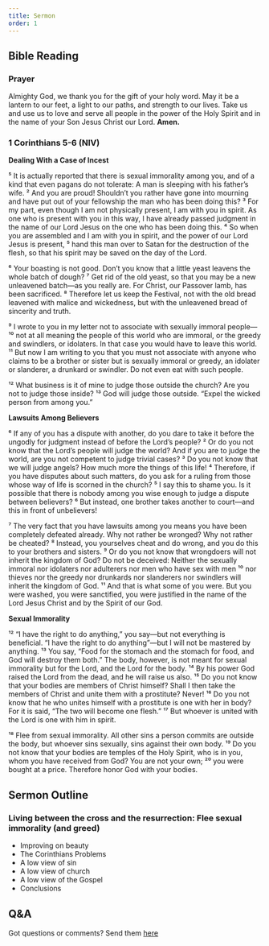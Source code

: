 ```yaml
---
title: Sermon 
order: 1
---
```


## Bible Reading

### Prayer
Almighty God, we thank you for the gift of your holy word. May it be a lantern to our feet, a light to our paths, and strength to our lives. Take us and use us to love and serve all people in the power of the Holy Spirit and in the name of your Son Jesus Christ our Lord.
**Amen.**


### 1 Corinthians 5-6 (NIV)

**Dealing With a Case of Incest**

⁵ It is actually reported that there is sexual immorality among you, and of a kind that even pagans do not tolerate: A man is sleeping with his father’s wife. ² And you are proud! Shouldn’t you rather have gone into mourning and have put out of your fellowship the man who has been doing this? ³ For my part, even though I am not physically present, I am with you in spirit. As one who is present with you in this way, I have already passed judgment in the name of our Lord Jesus on the one who has been doing this. ⁴ So when you are assembled and I am with you in spirit, and the power of our Lord Jesus is present, ⁵ hand this man over to Satan for the destruction of the flesh, so that his spirit may be saved on the day of the Lord.

⁶ Your boasting is not good. Don’t you know that a little yeast leavens the whole batch of dough? ⁷ Get rid of the old yeast, so that you may be a new unleavened batch—as you really are. For Christ, our Passover lamb, has been sacrificed. ⁸ Therefore let us keep the Festival, not with the old bread leavened with malice and wickedness, but with the unleavened bread of sincerity and truth.

⁹ I wrote to you in my letter not to associate with sexually immoral people— ¹⁰ not at all meaning the people of this world who are immoral, or the greedy and swindlers, or idolaters. In that case you would have to leave this world. ¹¹ But now I am writing to you that you must not associate with anyone who claims to be a brother or sister but is sexually immoral or greedy, an idolater or slanderer, a drunkard or swindler. Do not even eat with such people.

¹² What business is it of mine to judge those outside the church? Are you not to judge those inside? ¹³ God will judge those outside. “Expel the wicked person from among you.” 

**Lawsuits Among Believers**

⁶ If any of you has a dispute with another, do you dare to take it before the ungodly for judgment instead of before the Lord’s people? ² Or do you not know that the Lord’s people will judge the world? And if you are to judge the world, are you not competent to judge trivial cases? ³ Do you not know that we will judge angels? How much more the things of this life! ⁴ Therefore, if you have disputes about such matters, do you ask for a ruling from those whose way of life is scorned in the church? ⁵ I say this to shame you. Is it possible that there is nobody among you wise enough to judge a dispute between believers? ⁶ But instead, one brother takes another to court—and this in front of unbelievers!

⁷ The very fact that you have lawsuits among you means you have been completely defeated already. Why not rather be wronged? Why not rather be cheated? ⁸ Instead, you yourselves cheat and do wrong, and you do this to your brothers and sisters. ⁹ Or do you not know that wrongdoers will not inherit the kingdom of God? Do not be deceived: Neither the sexually immoral nor idolaters nor adulterers nor men who have sex with men ¹⁰ nor thieves nor the greedy nor drunkards nor slanderers nor swindlers will inherit the kingdom of God. ¹¹ And that is what some of you were. But you were washed, you were sanctified, you were justified in the name of the Lord Jesus Christ and by the Spirit of our God.

**Sexual Immorality**

¹² “I have the right to do anything,” you say—but not everything is beneficial. “I have the right to do anything”—but I will not be mastered by anything. ¹³ You say, “Food for the stomach and the stomach for food, and God will destroy them both.” The body, however, is not meant for sexual immorality but for the Lord, and the Lord for the body. ¹⁴ By his power God raised the Lord from the dead, and he will raise us also. ¹⁵ Do you not know that your bodies are members of Christ himself? Shall I then take the members of Christ and unite them with a prostitute? Never! ¹⁶ Do you not know that he who unites himself with a prostitute is one with her in body? For it is said, “The two will become one flesh.” ¹⁷ But whoever is united with the Lord is one with him in spirit. 

¹⁸ Flee from sexual immorality. All other sins a person commits are outside the body, but whoever sins sexually, sins against their own body. ¹⁹ Do you not know that your bodies are temples of the Holy Spirit, who is in you, whom you have received from God? You are not your own; ²⁰ you were bought at a price. Therefore honor God with your bodies.


## Sermon Outline
### Living between the cross and the resurrection: Flee sexual immorality (and greed)

- Improving on beauty
- The Corinthians Problems
- A low view of sin
- A low view of church
- A low view of the Gospel
- Conclusions 


## Q&A
Got questions or comments? Send them [here](https://tinyurl.com/SGHACQuestionsAnswers)
